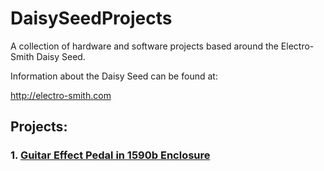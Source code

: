 # DaisySeedProjects
A collection of hardware and software projects based around the Electro-Smith Daisy Seed.

Information about the Daisy Seed can be found at:

http://electro-smith.com

## Projects:
### 1. [Guitar Effect Pedal in 1590b Enclosure](GuitarPedal1590b/README.md)

